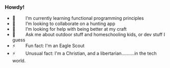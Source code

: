 ### Howdy!

<!--
**david-j-davis/david-j-davis** is a ✨ _special_ ✨ repository because its `README.md` (this file) appears on your GitHub profile.

Here are some ideas to get you started:
- 🔭 I’m currently working on ...

-->

* 🌱    I’m currently learning functional programming principles
* 👯    I’m looking to collaborate on a hunting app
* 🤔    I’m looking for help with being better at my craft
* 💬    Ask me about outdoor stuff and homeschooling kids, or dev stuff I guess
* ⚡    Fun fact: I'm an Eagle Scout
* ⚡    Unusual fact: I'm a Christian, and a libertarian..........in the tech world.
